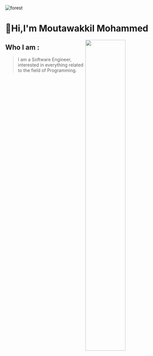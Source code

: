 ![forest](https://user-images.githubusercontent.com/70536218/172681441-55e778a2-4d87-49e0-836a-c0ead8986fed.jpg)
<h1 align="centre" >🚩Hi,I'm Moutawakkil Mohammed</h1> 


[<img align="right" width="50%" src="https://github-readme-stats-ouuan.vercel.app/api?username=mohammedmoutawakkil&theme=dark&show_icons=true">](https://metrics.lecoq.io/mohammedmoutawakkil)

<div align='left'>
  
## Who I am :
>  I am a Software Engineer, interested in everything related to the field of Programming.
</div>
